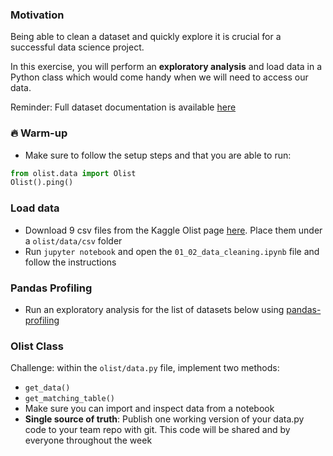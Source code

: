 ### Motivation

Being able to clean a dataset and quickly explore it is crucial for a successful data science project.

In this exercise, you will perform an **exploratory analysis** and load data in a Python class which would come handy when we will need to access our data.

Reminder: Full dataset documentation is available [here](https://github.com/lewagon/data-challenges/tree/master/07-Best-Practices/data)

### 🔥 Warm-up

- Make sure to follow the setup steps and that you are able to run:

```python
from olist.data import Olist
Olist().ping()
```

### Load data

- Download 9 csv files from the Kaggle Olist page [here](https://www.kaggle.com/olistbr/brazilian-ecommerce). Place them under a `olist/data/csv` folder
- Run `jupyter notebook` and open the `01_02_data_cleaning.ipynb` file and follow the instructions

### Pandas Profiling

- Run an exploratory analysis for the list of datasets below using [pandas-profiling](https://github.com/pandas-profiling/pandas-profiling)


### Olist Class

Challenge: within the `olist/data.py` file, implement two methods:
- `get_data()`
- `get_matching_table()`
- Make sure you can import and inspect data from a notebook
- **Single source of truth**: Publish one working version of your data.py code to your team repo with git. This code will be shared and by everyone throughout the week
